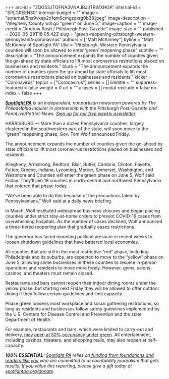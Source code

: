 +++
arc-id = "ZQG53JTOFNA3VNAJBJJTRWXHGA"
internal-id = "SPLGREEN30"
internal-budget = ""
image = "external/5ns9vkep2n1qm6cmgzqxrg0b38.jpeg"
image-description = "Allegheny County will go \"green\" on June 5."
image-caption = ""
image-credit = "Andrew Rush / Pittsburgh Post-Gazette"
image-size = ""
published = 2020-05-29T18:05:42Z
slug = "green-reopening-pittsburgh-western-pennsylvania-coronavirus"
authors = ["Matt McKinney"]
byline = "Matt McKinney of Spotlight PA"
title = "Pittsburgh, Western Pennsylvania counties will soon be allowed to enter ‘green’ reopening phase"
subtitle = ""
description = "The announcement expands the number of counties given the go-ahead by state officials to lift most coronavirus restrictions placed on businesses and residents."
blurb = "The announcement expands the number of counties given the go-ahead by state officials to lift most coronavirus restrictions placed on businesses and residents."
kicker = "Coronavirus"
topics = ["Coronavirus"]
series = []
linktitle = ""
suppress-featured = false
weight = 0
url = ""
aliases = []
modal-exclude = false
no-index = false
+++

<a href="https://www.spotlightpa.org/"><i><b>Spotlight PA</b></i></a><i> is an independent, nonpartisan newsroom powered by The Philadelphia Inquirer in partnership with the Pittsburgh Post-Gazette and PennLive/Patriot-News. </i><a href="https://www.spotlightpa.org/newsletters"><i>Sign up for our free weekly newsletter</i></a><i>.</i>

HARRISBURG — More than a dozen Pennsylvania counties, largely clustered in the southwestern part of the state, will soon move to the “green” reopening phase, Gov. Tom Wolf announced Friday.

The announcement expands the number of counties given the go-ahead by state officials to lift most coronavirus restrictions placed on businesses and residents.

Allegheny, Armstrong, Bedford, Blair, Butler, Cambria, Clinton, Fayette, Fulton, Greene, Indiana, Lycoming, Mercer, Somerset, Washington, and Westmoreland Counties will enter the green phase on June 5, Wolf said Friday. They’ll join 18 counties in north-central and northwest Pennsylvania that entered that phase today.

“We’ve been able to do this because of the precautions taken by Pennsylvanians,” Wolf said at a daily news briefing. 

<script src="https://www.spotlightpa.org/embed.js" async></script><div data-spl-embed-version="1" data-spl-src="https://www.spotlightpa.org/embeds/donate/"></div>

In March, Wolf instituted widespread business closures and began placing counties under strict stay-at-home orders to prevent COVID-19 cases from overwhelming hospitals. As the number of cases declined, Wolf announced a three-tiered reopening plan that gradually eases restrictions.

The governor has faced mounting political pressure in recent weeks to loosen shutdown guidelines that have battered local economies.

All counties that are still in the most restrictive “red” phase, including Philadelphia and its suburbs, are expected to move to the “yellow” phase on June 5, allowing some businesses in these counties to resume in-person operations and residents to move more freely. However, gyms, salons, casinos, and theaters must remain closed.

<script src="https://www.spotlightpa.org/embed.js" async></script><div data-spl-embed-version="1" data-spl-src="https://www.spotlightpa.org/embeds/newsletter/"></div>

Restaurants and bars cannot reopen their indoor dining rooms under the yellow phase, but starting next Friday they will be allowed to offer outdoor dining if they follow certain guidelines and limit capacity.

Phase green loosens most workplace and social gathering restrictions, so long as residents and businesses follow safety guidelines implemented by the U.S. Centers for Disease Control and Prevention and the state Department of Health.

For example, restaurants and bars, which were limited to carry-out and delivery, <a href="https://www.spotlightpa.org/news/2020/05/pennsylvania-coronavirus-reopening-tiers-phases-red-yellow-green/" target="_blank">may open at 50% occupancy under green</a>. All entertainment, including casinos, theaters, and shopping malls, may also reopen at half-capacity.

<i><b>100% ESSENTIAL:</b></i><i> </i><a href="https://www.spotlightpa.org/"><i>Spotlight PA</i></a><i> relies on</i><a href="https://www.spotlightpa.org/support"><i> funding from foundations and readers like you</i></a><i> who are committed to accountability journalism that gets results. If you value this reporting, please give a gift today at </i><a href="https://www.spotlightpa.org/donate"><i>spotlightpa.org/donate</i></a><i>.</i>
